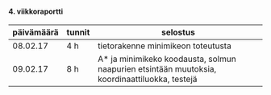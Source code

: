#### 4. viikkoraportti


päivämäärä | tunnit | selostus |
---------|------------|-------------
08.02.17 | 4 h | tietorakenne minimikeon toteutusta
09.02.17 | 8 h | A* ja minimikeko koodausta, solmun naapurien etsintään muutoksia, koordinaattiluokka, testejä


